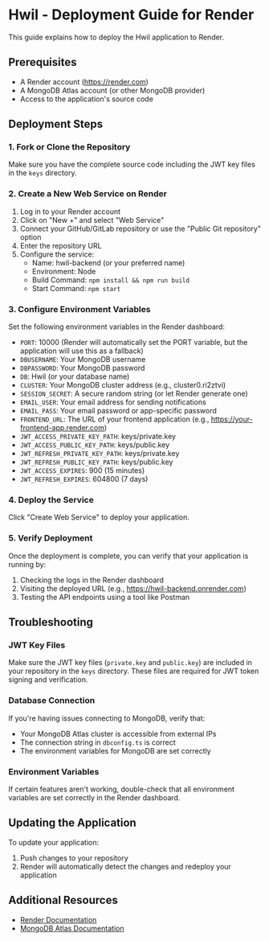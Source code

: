 # Hwil - Deployment Guide for Render

This guide explains how to deploy the Hwil application to Render.

## Prerequisites

- A Render account (https://render.com)
- A MongoDB Atlas account (or other MongoDB provider)
- Access to the application's source code

## Deployment Steps

### 1. Fork or Clone the Repository

Make sure you have the complete source code including the JWT key files in the `keys` directory.

### 2. Create a New Web Service on Render

1. Log in to your Render account
2. Click on "New +" and select "Web Service"
3. Connect your GitHub/GitLab repository or use the "Public Git repository" option
4. Enter the repository URL
5. Configure the service:
   - Name: hwil-backend (or your preferred name)
   - Environment: Node
   - Build Command: `npm install && npm run build`
   - Start Command: `npm start`

### 3. Configure Environment Variables

Set the following environment variables in the Render dashboard:

- `PORT`: 10000 (Render will automatically set the PORT variable, but the application will use this as a fallback)
- `DBUSERNAME`: Your MongoDB username
- `DBPASSWORD`: Your MongoDB password
- `DB`: Hwil (or your database name)
- `CLUSTER`: Your MongoDB cluster address (e.g., cluster0.ri2ztvi)
- `SESSION_SECRET`: A secure random string (or let Render generate one)
- `EMAIL_USER`: Your email address for sending notifications
- `EMAIL_PASS`: Your email password or app-specific password
- `FRONTEND_URL`: The URL of your frontend application (e.g., https://your-frontend-app.render.com)
- `JWT_ACCESS_PRIVATE_KEY_PATH`: keys/private.key
- `JWT_ACCESS_PUBLIC_KEY_PATH`: keys/public.key
- `JWT_REFRESH_PRIVATE_KEY_PATH`: keys/private.key
- `JWT_REFRESH_PUBLIC_KEY_PATH`: keys/public.key
- `JWT_ACCESS_EXPIRES`: 900 (15 minutes)
- `JWT_REFRESH_EXPIRES`: 604800 (7 days)

### 4. Deploy the Service

Click "Create Web Service" to deploy your application.

### 5. Verify Deployment

Once the deployment is complete, you can verify that your application is running by:

1. Checking the logs in the Render dashboard
2. Visiting the deployed URL (e.g., https://hwil-backend.onrender.com)
3. Testing the API endpoints using a tool like Postman

## Troubleshooting

### JWT Key Files

Make sure the JWT key files (`private.key` and `public.key`) are included in your repository in the `keys` directory. These files are required for JWT token signing and verification.

### Database Connection

If you're having issues connecting to MongoDB, verify that:
- Your MongoDB Atlas cluster is accessible from external IPs
- The connection string in `dbconfig.ts` is correct
- The environment variables for MongoDB are set correctly

### Environment Variables

If certain features aren't working, double-check that all environment variables are set correctly in the Render dashboard.

## Updating the Application

To update your application:

1. Push changes to your repository
2. Render will automatically detect the changes and redeploy your application

## Additional Resources

- [Render Documentation](https://render.com/docs)
- [MongoDB Atlas Documentation](https://docs.atlas.mongodb.com/)